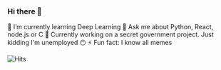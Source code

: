 ### Hi there 👋

🌱 I’m currently learning Deep Learning
💬 Ask me about Python, React, node.js or C
💼 Currently working on a secret government project. 
   Just kidding I'm unemployed 😶
⚡ Fun fact: I know all memes

![Hits](https://hitcounter.pythonanywhere.com/count/tag.svg?url=https%3A%2F%2Fgithub.com%2Fwhoanuragverma)


